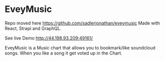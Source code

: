 # EveyMusic
Repo moved here https://github.com/sadlerjonathan/eveymusic
Made with React, Strapi and GraphQL.

See live Demo http://44.198.93.209:49161/

EveyMusic is a Music chart that allows you to bookmark/like soundcloud songs. When you like a song it get voted up in the Chart.
